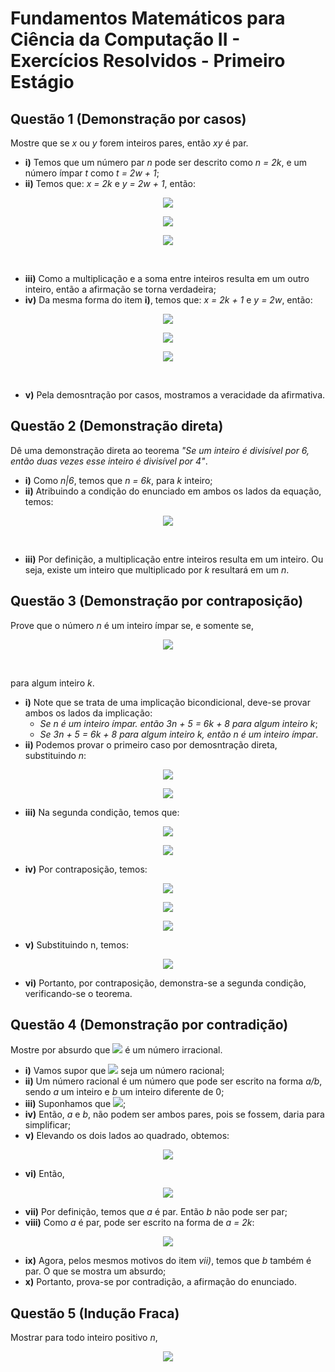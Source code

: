 # Fundamentos Matemáticos para Ciência da Computação II - Exercícios Resolvidos - Primeiro Estágio

## Questão 1 (Demonstração por casos)
Mostre que se *x* ou *y* forem inteiros pares, então *xy* é par.

- **i)** Temos que um número par *n* pode ser descrito como *n = 2k*, e um número ímpar *t* como *t = 2w + 1*;
- **ii)** Temos que: *x = 2k* e *y = 2w + 1*, então:
<p align="center"> 
  <img src="http://latex.codecogs.com/gif.latex?%5Clarge%20xy%20%3D%202k%282w%20&plus;%201%29">
</p>
<p align="center"> 
  <img src="http://latex.codecogs.com/gif.latex?%5Clarge%20xy%20%3D%204kw%20&plus;%202k">
</p>
<p align="center"> 
  <img src="http://latex.codecogs.com/gif.latex?%5Clarge%20xy%20%3D%202%28kw%20&plus;%20k%29">
</p>
<br/>

- **iii)** Como a multiplicação e a soma entre inteiros resulta em um outro inteiro, então a afirmação se torna verdadeira;
- **iv)** Da mesma forma do item **i)**, temos que: *x = 2k + 1* e *y = 2w*, então:
<p align="center"> 
  <img src="http://latex.codecogs.com/gif.latex?%5Clarge%20xy%20%3D%20%282k%20&plus;%201%29%282w%29">
</p>
<p align="center"> 
  <img src="http://latex.codecogs.com/gif.latex?%5Clarge%20xy%20%3D%204kw%20&plus;%202w">
</p>
<p align="center"> 
  <img src="http://latex.codecogs.com/gif.latex?%5Clarge%20xy%20%3D%202%282kw%20&plus;%20w%29">
</p>
<br/>

- **v)** Pela demosntração por casos, mostramos a veracidade da afirmativa.

## Questão 2 (Demonstração direta)
Dê uma demonstração direta ao teorema *"Se um inteiro é divisível por 6, então duas vezes esse inteiro é divisível por 4"*.

- **i)** Como *n|6*, temos que *n = 6k*, para *k* inteiro;
- **ii)** Atribuindo a condição do enunciado em ambos os lados da equação, temos:
<p align="center"> 
  <img src="http://latex.codecogs.com/gif.latex?%5Clarge%20%5Cfrac%7B2n%7D%7B4%7D%20%3D%20%5Cfrac%7B2%286k%29%7D%7B4%7D%20%3D%203k">
</p>
<br/>

- **iii)** Por definição, a multiplicação entre inteiros resulta em um inteiro. Ou seja, existe um inteiro que multiplicado por *k* resultará em um *n*.

## Questão 3 (Demonstração por contraposição)
Prove que o número *n* é um inteiro ímpar se, e somente se, 
<p align="center"> 
  <img src="http://latex.codecogs.com/gif.latex?%5Clarge%203n%20&plus;%205%20%3D%206k%20&plus;%208">
</p>
<br/>

para algum inteiro *k*.

- **i)** Note que se trata de uma implicação bicondicional, deve-se provar ambos os lados da implicação:
  - *Se n é um inteiro ímpar. então 3n + 5 = 6k + 8 para algum inteiro k*;
  - *Se 3n + 5 = 6k + 8 para algum inteiro k, então n é um inteiro ímpar*.
- **ii)** Podemos provar o primeiro caso por demosntração direta, substituindo *n*:
<p align="center"> 
  <img src="http://latex.codecogs.com/gif.latex?%5Clarge%203%282k%20&plus;%201%29%20&plus;%205%20%3D%206k%20&plus;%208">
</p>
<p align="center"> 
  <img src="http://latex.codecogs.com/gif.latex?%5Clarge%206k%20&plus;%208%20%3D%206k%20&plus;%208">
</p>

- **iii)** Na segunda condição, temos que:
<p align="center"> 
  <img src="http://latex.codecogs.com/gif.latex?%5Clarge%20P%3A3n&plus;5%20%3D6k%20&plus;%208">
</p>
<p align="center"> 
  <img src="http://latex.codecogs.com/gif.latex?%5Clarge%20Q%3A%20%5Ctextrm%7Bn%20eh%20impar%7D">
</p>

- **iv)** Por contraposição, temos:
<p align="center"> 
  <img src="http://latex.codecogs.com/gif.latex?%5Clarge%20P%5Crightarrow%20Q%5Cequiv%20%5Cneg%20Q%20%5Crightarrow%20%5Cneg%20P">
</p>
<p align="center"> 
  <img src="http://latex.codecogs.com/gif.latex?%5Clarge%20%5Cneg%20Q%3A%20%5Ctextrm%7Bn%20eh%20par%7D">
</p>
<p align="center"> 
  <img src="http://latex.codecogs.com/gif.latex?%5Clarge%20%5Cneg%20P%3A%203n&plus;5%5Cneq%206k%20&plus;%208">
</p>

- **v)** Substituindo n, temos:
<p align="center"> 
  <img src="http://latex.codecogs.com/gif.latex?%5Clarge%203%282k%29&plus;5%20%5Cneq%206k%20&plus;%208%20%5CRightarrow%206k%20&plus;%205%20%5Cneq%206k%20&plus;%208">
</p>


- **vi)** Portanto, por contraposição, demonstra-se a segunda condição, verificando-se o teorema.

## Questão 4 (Demonstração por contradição)
Mostre por absurdo que <img src="http://latex.codecogs.com/gif.latex?%5Cinline%20%5Csqrt%7B2%7D"> é um número irracional.

- **i)** Vamos supor que <img src="http://latex.codecogs.com/gif.latex?%5Cinline%20%5Csqrt%7B2%7D"> seja um número racional;
- **ii)** Um número racional é um número que pode ser escrito na forma *a/b*, sendo *a* um inteiro e *b* um inteiro diferente de 0;
- **iii)** Suponhamos que <img src="https://latex.codecogs.com/gif.latex?%5Cinline%20%5Csqrt%7B2%7D%20%3D%20%5Cfrac%7Ba%7D%7Bb%7D">;
- **iv)** Então, *a* e *b*, não podem ser ambos pares, pois se fossem, daria para simplificar;
- **v)** Elevando os dois lados ao quadrado, obtemos:
<p align="center"> 
  <img src="https://latex.codecogs.com/gif.latex?%5Clarge%20%28%5Csqrt%7B2%7D%29%5E%7B2%7D%20%3D%20%28%5Cfrac%7Ba%7D%7Bb%7D%29%5E%7B2%7D%20%5CRightarrow%202%20%3D%20%5Cfrac%7Ba%5E%7B2%7D%7D%7Bb%5E%7B2%7D%7D">
</p>

- **vi)** Então, 
<p align="center"> 
  <img src="https://latex.codecogs.com/gif.latex?%5Clarge%202b%5E%7B2%7D%20%3D%20a%5E%7B2%7D">
</p>

- **vii)** Por definição, temos que *a* é par. Então *b* não pode ser par;
- **viii)** Como *a* é par, pode ser escrito na forma de *a = 2k*:
<p align="center"> 
  <img src="https://latex.codecogs.com/gif.latex?%5Clarge%202b%5E%7B2%7D%20%3D%20%282k%29%5E%7B2%7D%20%5CRightarrow%202b%5E%7B2%7D%20%3D%204k%5E%7B2%7D%20%5CRightarrow%20b%5E%7B2%7D%20%3D%202k%5E%7B2%7D">
</p>

- **ix)** Agora, pelos mesmos motivos do item *vii)*, temos que *b* também é par. O que se mostra um absurdo;
- **x)** Portanto, prova-se por contradição, a afirmação do enunciado.


## Questão 5 (Indução Fraca)
Mostrar para todo inteiro positivo *n*, 
<p align="center"> 
  <img src="https://latex.codecogs.com/gif.latex?%5Clarge%201%20&plus;%202%20&plus;%20...%20&plus;%20n%20%3D%20%5Cfrac%7Bn%28n&plus;1%29%7D%7B2%7D">
</p>
